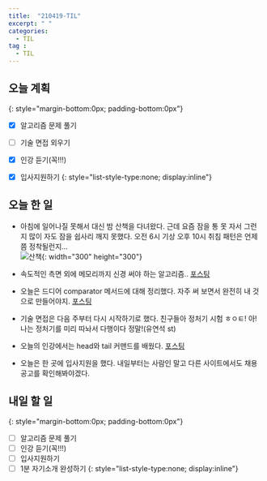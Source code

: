 ```yaml
---
title:  "210419-TIL"
excerpt: " "
categories: 
  - TIL
tag : 
  - TIL
---
```


## 오늘 계획
{: style="margin-bottom:0px; padding-bottom:0px"}

- [X] 알고리즘 문제 풀기
- [ ] 기술 면접 외우기
- [X] 인강 듣기(꼭!!!)
- [X] 입사지원하기
{: style="list-style-type:none; display:inline"}


## 오늘 한 일

- 아침에 일어나질 못해서 대신 밤 산책을 다녀왔다. 근데 요즘 잠을 통 못 자서 그런지 많이 자도 잠을 쉽사리 깨지 못했다. 오전 6시 기상 오후 10시 취침 패턴은 언제쯤 정착될런지... <br> ![산책](https://user-images.githubusercontent.com/70805241/115276364-e337c900-a17d-11eb-8683-d10ba24f85a3.png){: width="300" height="300"} 

- 속도적인 측면 외에 메모리까지 신경 써야 하는 알고리즘.. [포스팅](https://techhan.github.io/algorithm/programmers-13/)
- 오늘은 드디어 comparator 메서드에 대해 정리했다. 자주 써 보면서 완전히 내 것으로 만들어야지. [포스팅](https://techhan.github.io/study/Comparator/)
- 기술 면접은 다음 주부터 다시 시작하기로 했다. 친구들아 정처기 시험 ㅎㅇㅌ! 아! 나는 정처기를 미리 따놔서 다행이다 정말!(유연석 st)
- 오늘의 인강에서는 head와 tail 커맨드를 배웠다. [포스팅](https://techhan.github.io/study/cli-08/)
- 오늘은 한 곳에 입사지원을 했다. 내일부터는 사람인 말고 다른 사이트에서도 채용공고를 확인해봐야겠다.

## 내일 할 일
{: style="margin-bottom:0px; padding-bottom:0px"}

- [ ] 알고리즘 문제 풀기
- [ ] 인강 듣기(꼭!!!)
- [ ] 입사지원하기
- [ ] 1분 자기소개 완성하기
{: style="list-style-type:none; display:inline"}